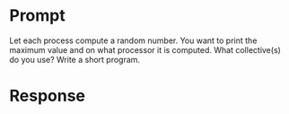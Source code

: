 # Prompt

Let each process compute a random number.
You want to print the maximum value and on what processor it is computed.
What collective(s) do you use?
Write a short program.

# Response
